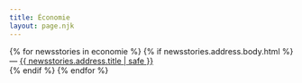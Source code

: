 ```yaml
---
title: Économie
layout: page.njk
---
```


<ul style="list-style: none;margin-block-start: 0px;padding-inline-start: 0px;">
{% for newsstories in economie %}
{% if newsstories.address.body.html %}
<li>— <a href="/economie/articles/{{ newsstories.address.title | slug }}/">{{ newsstories.address.title | safe }}</a></li>
{% endif %}
{% endfor %}
</ul>